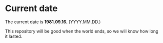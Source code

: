 # Current date

The current date is **1981.09.16.** (YYYY.MM.DD.)

This repository will be good when the world ends, so we will know how long it lasted.